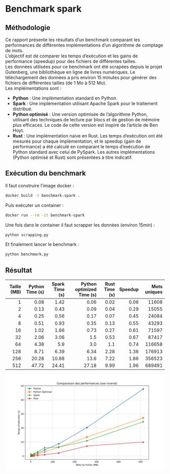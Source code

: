 # Benchmark spark

## Méthodologie
Ce rapport présente les résultats d’un benchmark comparant les performances
de différentes implémentations d’un algorithme de comptage de mots.  
L’objectif est de comparer les temps d’exécution et les gains de performance 
(speedup) pour des fichiers de différentes tailles.  
Les données utilisées pour ce benchmark ont été scrapées depuis le projet
Gutenberg, une bibliothèque en ligne de livres numériques. Le téléchargement
des données a pris environ 15 minutes pour générer des fichiers de différentes
tailles (de 1 Mo à 512 Mo).  
Les implémentations sont :

- **Python** : Une implémentation standard en Python.
- **Spark** : Une implémentation utilisant Apache Spark pour le traitement
distribué.
- **Python optimisé** : Une version optimisée de l’algorithme Python, utilisant des techniques de lecture par blocs et de gestion de mémoire plus
efficaces. Le code de cette version est inspiré de l’article de Ben Hoyt.
- **Rust** : Une implémentation naive en Rust.
Les temps d’exécution ont été mesurés pour chaque implémentation, et le
speedup (gain de performance) a été calculé en comparant le temps d’exécution
de Python standard avec celui de PySpark. Les autres implémentations 
(Python optimisé et Rust) sont présentées à titre indicatif.

## Exécution du benchmark

Il faut construire l'image docker :
```bash
docker build -t benchmark-spark .
```

Puis exécuter un container :
```bash
docker run --rm -it benchmark-spark
```

Une fois dans le container il faut scrapper les données (environ 15min) :
```bash
python scrapping.py
```

Et finalement lancer le benchmark : 
```bash
python benchmark.py
```

## Résultat
| Taille (MB) | Python Time (s) | Spark Time (s) | Python optimized Time (s) | Rust Time (s) | Speedup | Mots uniques |
|------------:|---------------:|--------------:|--------------------------:|-------------:|--------:|-------------:|
|          1 |           0.08 |          1.42 |                      0.06 |         0.02 |    0.06 |        11608 | 
|          2 |           0.13 |          0.43 |                      0.09 |         0.04 |    0.29 |        15055 | 
|          4 |           0.25 |          0.56 |                      0.17 |         0.07 |    0.45 |        24084 | 
|          8 |           0.51 |          0.93 |                      0.35 |         0.13 |    0.55 |        43293 | 
|         16 |           1.02 |          1.66 |                      0.73 |         0.27 |    0.61 |        71597 | 
|         32 |           2.06 |          3.06 |                       1.5 |         0.53 |    0.67 |        87417 | 
|         64 |           4.38 |           5.9 |                       3.0 |          1.1 |    0.74 |       116658 | 
|        128 |           8.71 |          6.39 |                      6.34 |         2.28 |    1.36 |       176913 | 
|        256 |          20.28 |         10.88 |                      13.6 |         7.22 |    1.86 |       356523 | 
|        512 |          47.72 |         24.41 |                     27.18 |         9.99 |    1.96 |       689491 | 


![graphique](img/graphique.svg)
